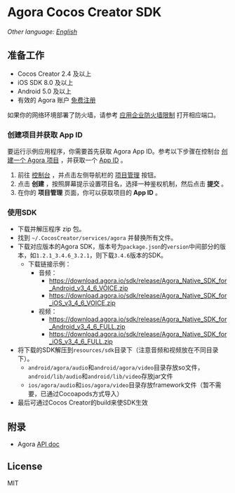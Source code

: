 # Agora Cocos Creator SDK

*Other language: [English](README.md)*

## 准备工作

* Cocos Creator 2.4 及以上
* iOS SDK 8.0 及以上
* Android 5.0 及以上
* 有效的 Agora 账户 [免费注册](https://dashboard.agora.io/cn/)

如果你的网络环境部署了防火墙，请参考 [应用企业防火墙限制](https://docs.agora.io/cn/Agora%20Platform/firewall?platform=All%20Platforms) 打开相应端口。

### 创建项目并获取 App ID

要运行示例应用程序，你需要首先获取 Agora App ID。参考以下步骤在控制台 [创建一个 Agora 项目](https://docs.agora.io/cn/Agora%20Platform/manage_projects?platform=All%20Platforms#%E5%88%9B%E5%BB%BA%E6%96%B0%E9%A1%B9%E7%9B%AE) ，并获取一个 [App ID](https://docs.agora.io/cn/Agora%20Platform/terms?platform=All%20Platforms#a-nameappidaapp-id) 。

1. 前往 [控制台](https://console.agora.io/) ，并点击左侧导航栏的 [项目管理](https://console.agora.io/projects) 按钮。
2. 点击 **创建** ，按照屏幕提示设置项目名，选择一种鉴权机制，然后点击 **提交** 。
3. 在你的 **项目管理** 页面，你可以获取项目的 **App ID** 。

### 使用SDK

* 下载并解压程序 zip 包。
* 找到 `~/.CocosCreator/services/agora` 并替换所有文件。
* 下载对应版本的Agora SDK，版本号为`package.json`的`version`中间部分的版本，如`1.2.1_3.4.6_3.2.1`，则下载`3.4.6`版本的SDK。
  - 下载链接示例：
    - 音频：
      - https://download.agora.io/sdk/release/Agora_Native_SDK_for_Android_v3_4_6_VOICE.zip
      - https://download.agora.io/sdk/release/Agora_Native_SDK_for_iOS_v3_4_6_VOICE.zip
    - 视频：
      - https://download.agora.io/sdk/release/Agora_Native_SDK_for_Android_v3_4_6_FULL.zip
      - https://download.agora.io/sdk/release/Agora_Native_SDK_for_iOS_v3_4_6_FULL.zip
* 将下载的SDK解压到`resources/sdk`目录下（注意音频和视频放在不同目录下）。
  - `android/agora/audio`和`android/agora/video`目录存放so文件，`android/lib/audio`和`android/lib/video`存放jar文件
  - `ios/agora/audio`和`ios/agora/video`目录存放framework文件（暂不需要，已通过Cocoapods方式导入）
* 最后可通过Cocos Creator的build来使SDK生效

## 附录

* Agora [API doc](https://docs.agora.io/cn/)

## License

MIT

